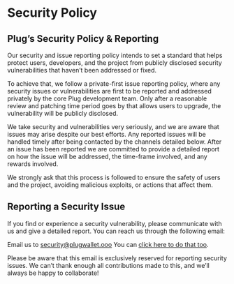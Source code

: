 # Security Policy

## Plug’s Security Policy & Reporting

Our security and issue reporting policy intends to set a standard that helps protect users, developers, and the project from publicly disclosed security vulnerabilities that haven’t been addressed or fixed. 

To achieve that, we follow a private-first issue reporting policy, where any security issues or vulnerabilities are first to be reported and addressed privately by the core Plug development team. Only after a reasonable review and patching time period goes by that allows users to upgrade, the vulnerability will be publicly disclosed.

We take security and vulnerabilities very seriously, and we are aware that issues may arise despite our best efforts. Any reported issues will be handled timely after being contacted by the channels detailed below. After an issue has been reported we are committed to provide a detailed report on how the issue will be addressed, the time-frame involved, and any rewards involved.

We strongly ask that this process is followed to ensure the safety of users and the project, avoiding malicious exploits, or actions that affect them.

## Reporting a Security Issue

If you find or experience a security vulnerability, please communicate with us and give a detailed report. You can reach us through the following email:

Email us to security@plugwallet.ooo
You can [click here to do that too](mailto:security@plugwallet.ooo).

Please be aware that this email is exclusively reserved for reporting security issues. We can’t thank enough all contributions made to this, and we’ll always be happy to collaborate!
